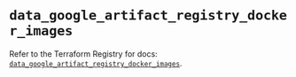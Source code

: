 # `data_google_artifact_registry_docker_images`

Refer to the Terraform Registry for docs: [`data_google_artifact_registry_docker_images`](https://registry.terraform.io/providers/hashicorp/google-beta/6.50.0/docs/data-sources/google_artifact_registry_docker_images).
